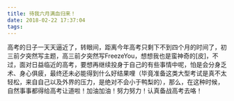 ```yaml
---
title: 待我六月满血归来！
date: 2018-02-22 17:37:04
tags:
---
```

高考的日子一天天逼近了，转眼间，距离今年高考只剩下不到四个月的时间了，初三前夕突然写主题，高三前夕突然写FreezeYou，想想我也是蛮神奇的[皮]，不过，面对日益临近的高考，要想再继续投身于自己的有些事情中呢，怕是会分身乏术、身心俱疲，最终还未必能得到什么好结果哩（毕竟准备这类大型考试是真不太轻松，来自自己以及外界的压力，是绝对不会小于鸭梨的），那么，在这种时候，自然事事都得给高考让道啦！加油加油！努力努力！认真备战高考去咯！